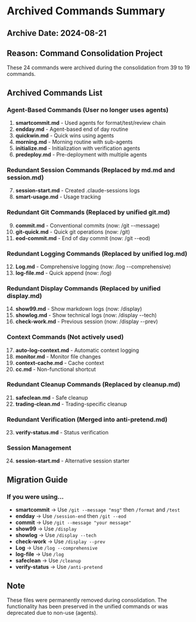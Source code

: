 # Archived Commands Summary

## Archive Date: 2024-08-21
## Reason: Command Consolidation Project

These 24 commands were archived during the consolidation from 39 to 19 commands.

## Archived Commands List

### Agent-Based Commands (User no longer uses agents)
1. **smartcommit.md** - Used agents for format/test/review chain
2. **endday.md** - Agent-based end of day routine
3. **quickwin.md** - Quick wins using agents
4. **morning.md** - Morning routine with sub-agents
5. **initialize.md** - Initialization with verification agents
6. **predeploy.md** - Pre-deployment with multiple agents

### Redundant Session Commands (Replaced by md.md and session.md)
7. **session-start.md** - Created .claude-sessions logs
8. **smart-usage.md** - Usage tracking

### Redundant Git Commands (Replaced by unified git.md)
9. **commit.md** - Conventional commits (now: /git --message)
10. **git-quick.md** - Quick git operations (now: /git)
11. **eod-commit.md** - End of day commit (now: /git --eod)

### Redundant Logging Commands (Replaced by unified log.md)
12. **Log.md** - Comprehensive logging (now: /log --comprehensive)
13. **log-file.md** - Quick append (now: /log)

### Redundant Display Commands (Replaced by unified display.md)
14. **show99.md** - Show markdown logs (now: /display)
15. **showlog.md** - Show technical logs (now: /display --tech)
16. **check-work.md** - Previous session (now: /display --prev)

### Context Commands (Not actively used)
17. **auto-log-context.md** - Automatic context logging
18. **monitor.md** - Monitor file changes
19. **context-cache.md** - Cache context
20. **cc.md** - Non-functional shortcut

### Redundant Cleanup Commands (Replaced by cleanup.md)
21. **safeclean.md** - Safe cleanup
22. **trading-clean.md** - Trading-specific cleanup

### Redundant Verification (Merged into anti-pretend.md)
23. **verify-status.md** - Status verification

### Session Management
24. **session-start.md** - Alternative session starter

## Migration Guide

### If you were using...
- **smartcommit** → Use `/git --message "msg"` then `/format` and `/test`
- **endday** → Use `/session-end` then `/git --eod`
- **commit** → Use `/git --message "your message"`
- **show99** → Use `/display`
- **showlog** → Use `/display --tech`
- **check-work** → Use `/display --prev`
- **Log** → Use `/log --comprehensive`
- **log-file** → Use `/log`
- **safeclean** → Use `/cleanup`
- **verify-status** → Use `/anti-pretend`

## Note
These files were permanently removed during consolidation. The functionality has been preserved in the unified commands or was deprecated due to non-use (agents).